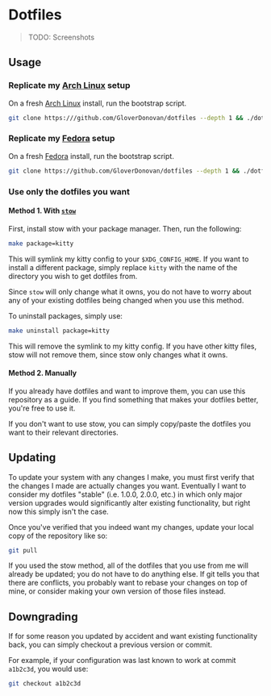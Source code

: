 # Dotfiles

> TODO: Screenshots

## Usage

### Replicate my [Arch Linux](/.archlinux) setup

On a fresh [Arch Linux][archlinux] install, run the bootstrap script.

```sh
git clone https:///github.com/GloverDonovan/dotfiles --depth 1 && ./dotfiles/.archlinux/bootstrap.sh
```

### Replicate my [Fedora](/.fedora) setup

On a fresh [Fedora][fedora] install, run the bootstrap script.

```sh
git clone https://github.com/GloverDonovan/dotfiles --depth 1 && ./dotfiles/.fedora/bootstrap.sh
```

### Use only the dotfiles you want

#### Method 1. With [`stow`][stow]

First, install stow with your package manager. Then, run the following:

```sh
make package=kitty
```

This will symlink my kitty config to your `$XDG_CONFIG_HOME`. If you want to install a different package, simply replace `kitty` with the name of the directory you wish to get dotfiles from.

Since `stow` will only change what it owns, you do not have to worry about any of your existing dotfiles being changed when you use this method.

To uninstall packages, simply use:

```sh
make uninstall package=kitty
```

This will remove the symlink to my kitty config. If you have other kitty files, stow will not remove them, since stow only changes what it owns.

#### Method 2. Manually

If you already have dotfiles and want to improve them, you can use this repository as a guide. If you find something that makes your dotfiles better, you're free to use it.

If you don't want to use stow, you can simply copy/paste the dotfiles you want to their relevant directories.

## Updating

To update your system with any changes I make, you must first verify that the changes I made are actually changes you want. Eventually I want to consider my dotfiles "stable" (i.e. 1.0.0, 2.0.0, etc.) in which only major version upgrades would significantly alter existing functionality, but right now this simply isn't the case.

Once you've verified that you indeed want my changes, update your local copy of the repository like so:

```sh
git pull
```

If you used the stow method, all of the dotfiles that you use from me will already be updated; you do not have to do anything else. If git tells you that there are conflicts, you probably want to rebase your changes on top of mine, or consider making your own version of those files instead.

## Downgrading

If for some reason you updated by accident and want existing functionality back, you can simply checkout a previous version or commit.

For example, if your configuration was last known to work at commit `a1b2c3d`, you would use:

```sh
git checkout a1b2c3d
```

[archlinux]:  https://www.archlinux.org
[fedora]:     https://getfedora.org
[gnulinux]:   https://www.gnu.org/gnu/linux-and-gnu.html
[freesw]:     https://www.gnu.org/philosophy/free-sw.html
[stow]:       https://www.gnu.org/software/stow/manual/stow.html
